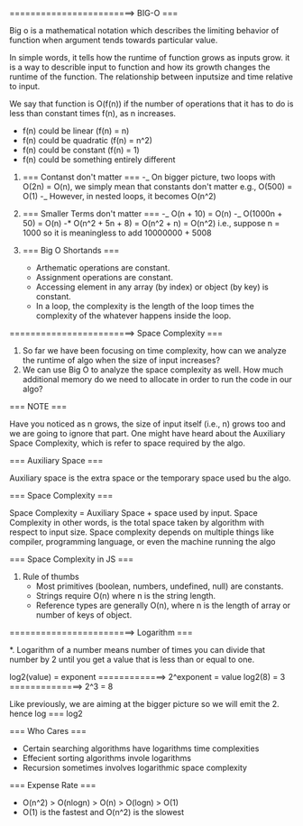 ========================> BIG-O ===

Big o is a mathematical notation which describes the limiting behavior of function when argument tends towards
particular value.

In simple words, it tells how the runtime of function grows as inputs grow.
it is a way to describle input to function and how its growth changes the runtime of the function.
The relationship between inputsize and time relative to input.

We say that function is O(f(n)) if the number of operations that it has to do is less than constant times f(n),
as n increases.

- f(n) could be linear (f(n) = n)
- f(n) could be quadratic (f(n) = n^2)
- f(n) could be constant (f(n) = 1)
- f(n) could be something entirely different

1. === Contanst don't matter === -_ On bigger picture, two loops with O(2n) = O(n), we simply mean that constants don't matter e.g., O(500) = O(1) -_ However, in nested loops, it becomes O(n^2)

2. === Smaller Terms don't matter === -_ O(n + 10) = O(n) -_ O(1000n + 50) = O(n)
   -\* O(n^2 + 5n + 8) = O(n^2 + n) = O(n^2) i.e., suppose n = 1000 so it is meaningless to add 10000000 + 5008

3. === Big O Shortands ===
   - Arthematic operations are constant.
   - Assignment operations are constant.
   - Accessing element in any array (by index) or object (by key) is constant.
   - In a loop, the complexity is the length of the loop times the complexity of the whatever happens inside the loop.

========================> Space Complexity ===

1. So far we have been focusing on time complexity, how can we analyze the runtime of algo when the size of input increases?
2. We can use Big O to analyze the space complexity as well. How much additional memory do we need to allocate in order to run the code in our algo?

=== NOTE ===

Have you noticed as n grows, the size of input itself (i.e., n) grows too and we are going to ignore that part.
One might have heard about the Auxiliary Space Complexity, which is refer to space required by the algo.

=== Auxiliary Space ===

Auxiliary space is the extra space or the temporary space used bu the algo.

=== Space Complexity ===

Space Complexity = Auxiliary Space + space used by input.
Space Complexity in other words, is the total space taken by algorithm with respect to input size.
Space complexity depends on multiple things like compiler, programming language, or even the machine running the algo

=== Space Complexity in JS ===

1. Rule of thumbs
   - Most primitives (boolean, numbers, undefined, null) are constants.
   - Strings require O(n) where n is the string length.
   - Reference types are generally O(n), where n is the length of array or number of keys of object.

========================> Logarithm ===

\*. Logarithm of a number means number of times you can divide that number by 2 until you get a value that is
less than or equal to one.

log2(value) = exponent =============> 2^exponent = value
log2(8) = 3 ==============> 2^3 = 8

Like previously, we are aiming at the bigger picture so we will emit the 2.
hence log === log2

=== Who Cares ===

- Certain searching algorithms have logarithms time complexities
- Effecient sorting algorithms invole logarithms
- Recursion sometimes involves logarithmic space complexity

=== Expense Rate ===

- O(n^2) > O(nlogn) > O(n) > O(logn) > O(1)
- O(1) is the fastest and O(n^2) is the slowest
